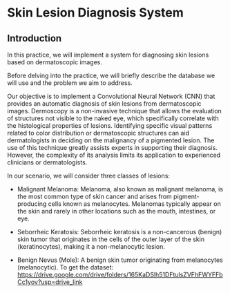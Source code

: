 # Skin Lesion Diagnosis System
## Introduction
In this practice, we will implement a system for diagnosing skin lesions based on dermatoscopic images.

Before delving into the practice, we will briefly describe the database we will use and the problem we aim to address.

Our objective is to implement a Convolutional Neural Network (CNN) that provides an automatic diagnosis of skin lesions from dermatoscopic images. Dermoscopy is a non-invasive technique that allows the evaluation of structures not visible to the naked eye, which specifically correlate with the histological properties of lesions. Identifying specific visual patterns related to color distribution or dermatoscopic structures can aid dermatologists in deciding on the malignancy of a pigmented lesion. The use of this technique greatly assists experts in supporting their diagnosis. However, the complexity of its analysis limits its application to experienced clinicians or dermatologists.

In our scenario, we will consider three classes of lesions:

- Malignant Melanoma: Melanoma, also known as malignant melanoma, is the most common type of skin cancer and arises from pigment-producing cells known as melanocytes. Melanomas typically appear on the skin and rarely in other locations such as the mouth, intestines, or eye.

- Seborrheic Keratosis: Seborrheic keratosis is a non-cancerous (benign) skin tumor that originates in the cells of the outer layer of the skin (keratinocytes), making it a non-melanocytic lesion.

- Benign Nevus (Mole): A benign skin tumor originating from melanocytes (melanocytic).
To get the dataset: https://drive.google.com/drive/folders/165KaDSlh51DFtulsZVFhFWYFFbCc1yov?usp=drive_link
